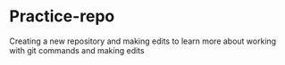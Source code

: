 # Practice-repo
Creating a new repository and making edits to learn more about working with git commands and making edits
